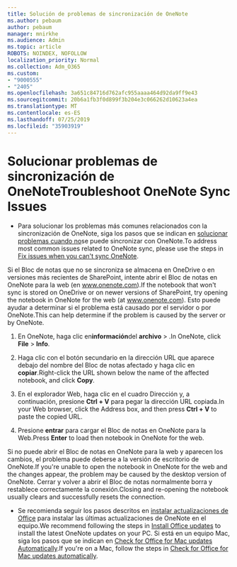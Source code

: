 ```yaml
---
title: Solución de problemas de sincronización de OneNote
ms.author: pebaum
author: pebaum
manager: mnirkhe
ms.audience: Admin
ms.topic: article
ROBOTS: NOINDEX, NOFOLLOW
localization_priority: Normal
ms.collection: Adm_O365
ms.custom:
- "9000555"
- "2405"
ms.openlocfilehash: 3a651c84716d762afc955aaaa464d92da9ff9e43
ms.sourcegitcommit: 20b6a1fb3f0d899f3b204e3c066262d10623a4ea
ms.translationtype: MT
ms.contentlocale: es-ES
ms.lasthandoff: 07/25/2019
ms.locfileid: "35903919"
---
```

# <a name="troubleshoot-onenote-sync-issues"></a><span data-ttu-id="247b4-102">Solucionar problemas de sincronización de OneNote</span><span class="sxs-lookup"><span data-stu-id="247b4-102">Troubleshoot OneNote Sync Issues</span></span>

* <span data-ttu-id="247b4-103">Para solucionar los problemas más comunes relacionados con la sincronización de OneNote, siga los pasos que se indican en [solucionar problemas cuando no](https://support.office.com/article/Fix-issues-when-you-can-t-sync-OneNote-299495ef-66d1-448f-90c1-b785a6968d45)se puede sincronizar con OneNote.</span><span class="sxs-lookup"><span data-stu-id="247b4-103">To address most common issues related to OneNote sync, please use the steps in [Fix issues when you can't sync OneNote](https://support.office.com/article/Fix-issues-when-you-can-t-sync-OneNote-299495ef-66d1-448f-90c1-b785a6968d45).</span></span>

<span data-ttu-id="247b4-104">Si el Bloc de notas que no se sincroniza se almacena en OneDrive o en versiones más recientes de SharePoint, intente abrir el Bloc de notas en OneNote para la web (en www.onenote.com).</span><span class="sxs-lookup"><span data-stu-id="247b4-104">If the notebook that won't sync is stored on OneDrive or on newer versions of SharePoint, try opening the notebook in OneNote for the web (at www.onenote.com).</span></span> <span data-ttu-id="247b4-105">Esto puede ayudar a determinar si el problema está causado por el servidor o por OneNote.</span><span class="sxs-lookup"><span data-stu-id="247b4-105">This can help determine if the problem is caused by the server or by OneNote.</span></span>

1. <span data-ttu-id="247b4-106">En OneNote, haga clic en**información**del **archivo** > .</span><span class="sxs-lookup"><span data-stu-id="247b4-106">In OneNote, click **File** > **Info**.</span></span>

2. <span data-ttu-id="247b4-107">Haga clic con el botón secundario en la dirección URL que aparece debajo del nombre del Bloc de notas afectado y haga clic en **copiar**.</span><span class="sxs-lookup"><span data-stu-id="247b4-107">Right-click the URL shown below the name of the affected notebook, and click **Copy**.</span></span>

3. <span data-ttu-id="247b4-108">En el explorador Web, haga clic en el cuadro Dirección y, a continuación, presione **Ctrl + V** para pegar la dirección URL copiada.</span><span class="sxs-lookup"><span data-stu-id="247b4-108">In your Web browser, click the Address box, and then press **Ctrl + V** to paste the copied URL.</span></span>

4. <span data-ttu-id="247b4-109">Presione **entrar** para cargar el Bloc de notas en OneNote para la Web.</span><span class="sxs-lookup"><span data-stu-id="247b4-109">Press **Enter** to load then notebook in OneNote for the web.</span></span>

<span data-ttu-id="247b4-110">Si no puede abrir el Bloc de notas en OneNote para la web y aparecen los cambios, el problema puede deberse a la versión de escritorio de OneNote.</span><span class="sxs-lookup"><span data-stu-id="247b4-110">If you're unable to open the notebook in OneNote for the web and the changes appear, the problem may be caused by the desktop version of OneNote.</span></span> <span data-ttu-id="247b4-111">Cerrar y volver a abrir el Bloc de notas normalmente borra y restablece correctamente la conexión.</span><span class="sxs-lookup"><span data-stu-id="247b4-111">Closing and re-opening the notebook usually clears and successfully resets the connection.</span></span>

* <span data-ttu-id="247b4-112">Se recomienda seguir los pasos descritos en [instalar actualizaciones de Office](https://support.office.com/article/Install-Office-updates-2ab296f3-7f03-43a2-8e50-46de917611c5) para instalar las últimas actualizaciones de OneNote en el equipo.</span><span class="sxs-lookup"><span data-stu-id="247b4-112">We recommend following the steps in [Install Office updates](https://support.office.com/article/Install-Office-updates-2ab296f3-7f03-43a2-8e50-46de917611c5) to install the latest OneNote updates on your PC.</span></span> <span data-ttu-id="247b4-113">Si está en un equipo Mac, siga los pasos que se indican en [Check for Office for Mac updates Automatically](https://support.office.com/article/update-office-for-mac-automatically-bfd1e497-c24d-4754-92ab-910a4074d7c1).</span><span class="sxs-lookup"><span data-stu-id="247b4-113">If you're on a Mac, follow the steps in [Check for Office for Mac updates automatically](https://support.office.com/article/update-office-for-mac-automatically-bfd1e497-c24d-4754-92ab-910a4074d7c1).</span></span>
